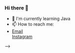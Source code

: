 ### Hi there 👋


- 🌱 I'm currently learning Java
- 📫 How to reach me: 
-    <div> 
            <a href="leonardonovaesvivi65997@gmail.com">Email</a>
            <br>
            <a href="https://www.instagram.com/lgdc_l/">Instagram</a>
      </div>
-->
